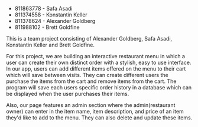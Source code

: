 * 811863778 - Safa Asadi
* 811374558 - Konstantin Keller
* 811378624 - Alexander Goldberg
* 811988102 - Brett Goldfine

This is a team project consisting of Alexander Goldberg, Safa Asadi, Konstantin Keller and Brett Goldfine.

For this project, we are building an interactive restaurant menu in which a user can create their own distinct order with a stylish, easy to use interface. In our app, users can add different items offered on the menu to their cart which will save between visits. They can create different users the purchase the items from the cart and remove items from the cart. The program will save each users specific order history in a database which can be displayed when the user purchases their items.

Also, our page features an admin section where the admin(restaurant owner) can enter in the item name, item description, and price of an item they'd like to add to the menu. They can also delete and update these items. 
